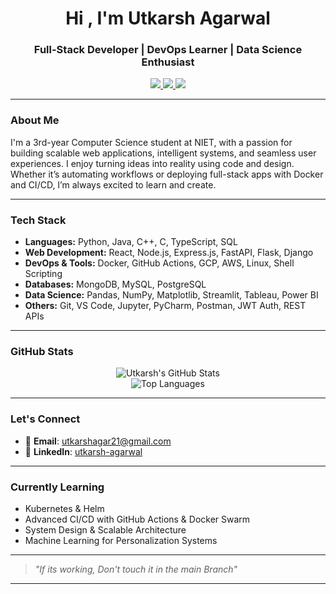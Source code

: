 <h1 align="center">Hi , I'm Utkarsh Agarwal</h1>
<h3 align="center">Full-Stack Developer | DevOps Learner | Data Science Enthusiast</h3>

<p align="center">
  <a href="https://www.linkedin.com/in/utkarsh-agarwal-1b359922b" target="_blank">
    <img src="https://img.shields.io/badge/LinkedIn-blue?logo=linkedin&logoColor=white" />
  </a>
  <a href="mailto:utkarshagar21@gmail.com" target="_blank">
    <img src="https://img.shields.io/badge/Gmail-red?logo=gmail&logoColor=white" />
  </a>
  <a href="https://github.com/utkarshagar2121" target="_blank">
    <img src="https://img.shields.io/badge/GitHub-100000?logo=github&logoColor=white" />
  </a>
</p>

---

###  About Me

I'm a 3rd-year Computer Science student at NIET, with a passion for building scalable web applications, intelligent systems, and seamless user experiences. I enjoy turning ideas into reality using code and design. Whether it’s automating workflows or deploying full-stack apps with Docker and CI/CD, I’m always excited to learn and create.

---

###  Tech Stack

- **Languages:** Python, Java, C++, C, TypeScript, SQL  
- **Web Development:** React, Node.js, Express.js, FastAPI, Flask, Django  
- **DevOps & Tools:** Docker, GitHub Actions, GCP, AWS, Linux, Shell Scripting  
- **Databases:** MongoDB, MySQL, PostgreSQL  
- **Data Science:** Pandas, NumPy, Matplotlib, Streamlit, Tableau, Power BI  
- **Others:** Git, VS Code, Jupyter, PyCharm, Postman, JWT Auth, REST APIs

---

###  GitHub Stats

<p align="center">
  <img src="https://github-readme-stats.vercel.app/api?username=utkarshagar2121&show_icons=true&theme=radical" alt="Utkarsh's GitHub Stats" />
  <br/>
  <img src="https://github-readme-stats.vercel.app/api/top-langs/?username=utkarshagar2121&layout=compact&theme=radical" alt="Top Languages" />
</p>

---

###  Let's Connect

- 📧 **Email**: utkarshagar21@gmail.com  
- 🔗 **LinkedIn**: [utkarsh-agarwal](https://www.linkedin.com/in/utkarsh-agarwal-1b359922b)  

---

###  Currently Learning

- Kubernetes & Helm
- Advanced CI/CD with GitHub Actions & Docker Swarm
- System Design & Scalable Architecture
- Machine Learning for Personalization Systems

---

> *"If its working, Don't touch it in the main Branch"* 

---
